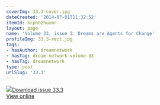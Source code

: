 ```yaml
---
coverImg: 33.3-cover.jpg
dateCreated: '2014-07-01T11:32:52'
itemId: bcphb2huxmr
layout: page
name: 'Volume 33, issue 3: Dreams are Agents for Change'
profileImg: 33.3-rect.jpg
tags:
- hasAuthor: dreamnetwork
- hasTag: dream-network-volume-33
- hasTag: dreamnetwork
type: post
urlSlug: '33.3'
---
```

<img class="card-journal-img" src="../images/33.3-rect.jpg"/><a href="../files/pdfs/Volume_33/33.3_change.pdf" download="">Download issue 33.3</a><br><a href="../files/pdfs/Volume_33/33.3_change.pdf">View online</a>